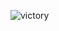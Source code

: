![victory](https://cloud.githubusercontent.com/assets/65057/5564326/6c0248a4-8eb7-11e4-8a30-f11c0f25252d.png)
